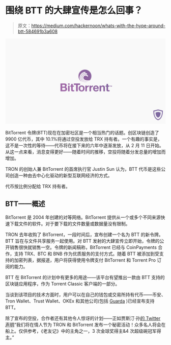 # 围绕 BTT 的大肆宣传是怎么回事？

> 原文：<https://medium.com/hackernoon/whats-with-the-hype-around-btt-584691b3a608>

![](img/f258aef4cf39664312d792fb33124f36.png)

BitTorrent 令牌(BTT)现在在加密社区是一个相当热门的话题。创区块链创造了 9900 亿代币，其中 10.1%将通过空投发放给 TRX 持有者。一个有趣的事实是，这不是一次性的等待——代币将在接下来的六年中逐渐发放，从 2 月 11 日开始。从这一点来看，消息变得更好——随着时间的推移，空投将随着分发总量的增加而增加。

TRON 的创始人兼 BitTorrent 的首席执行官 Justin Sun 认为，BTT 代币是这些公司创造一种由去中心化驱动的新型互联网经济的方式。

代币按比例分配给 TRX 持有者。

## BTT——概述

BitTorrent 是 2004 年创建的对等网络。BitTorrent 提供从一个或多个不同来源快速下载文件的软件。对于要下载的文件数量或数据量没有限制。

TRON 去年收购了 BitTorrent，一段时间后，宣布创建一个名为 BTT 的新令牌。BTT 旨在与文件共享服务一起使用。对 BTT 发射的大肆宣传立即开始，令牌的公开销售很快就销售一空。令牌的新闻稿称，BitTorrent 已经与 CoinPayments 合作，支持 TRX、BTC 和 BNB 作为优质服务的支付方式。随着 BTT 被添加到受支持的加密列表，据报道，用户将获得使用令牌支付 BitTorrent 和 Torrent Pro 订阅的能力。

BTT 在 BitTorrent 的计划中有更多的用途——该平台有望推出一款由 BTT 支持的区块链应用程序，作为 Torrent Classic 客户端的一部分。

当谈到该项目的技术方面时，用户可以在自己的钱包或交易所持有代币——币安、Tron Wallet、Trust Wallet、OKEx 和其他公司(包括 [Guarda](https://guarda.co/) )已经宣布支持 BTT。

除了宣布的空投，合作者还有其他令人惊讶的计划——正如贾斯汀·孙[的 Twitter 声明](https://twitter.com/justinsuntron)“我们将在情人节为 TRON 和 BitTorrent 发布一个秘密活动！众多名人将会在船上。仅供参考，《老友记》中的主角之一，3 次金球奖得主&4 次超级碗冠军得主。”